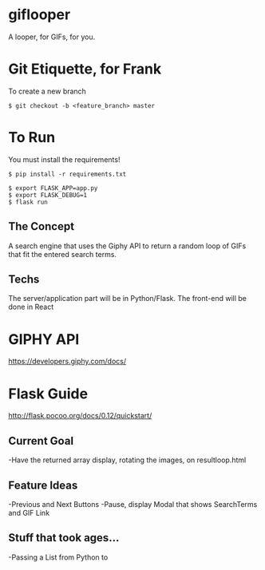 # giflooper
A looper, for GIFs, for you.

# Git Etiquette, for Frank
To create a new branch
```
$ git checkout -b <feature_branch> master
```

# To Run
You must install the requirements!
```
$ pip install -r requirements.txt
```
```
$ export FLASK_APP=app.py
$ export FLASK_DEBUG=1
$ flask run
```

## The Concept
A search engine that uses the Giphy API to return a random loop of GIFs that fit the entered search terms.

## Techs
The server/application part will be in Python/Flask. The front-end will be done in React

# GIPHY API
https://developers.giphy.com/docs/

# Flask Guide
http://flask.pocoo.org/docs/0.12/quickstart/

## Current Goal
-Have the returned array display, rotating the images, on resultloop.html

## Feature Ideas
-Previous and Next Buttons
-Pause, display Modal that shows SearchTerms and GIF Link

## Stuff that took ages...
-Passing a List from Python to <script>tags in HTML Template using Jinja.
